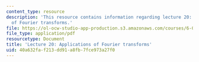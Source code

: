 ```yaml
---
content_type: resource
description: 'This resource contains information regarding lecture 20: applications
  of Fourier transforms.'
file: https://ol-ocw-studio-app-production.s3.amazonaws.com/courses/6-003-signals-and-systems-fall-2011/40a632faf213dd91a8fb7fce973a27f0_MIT6_003F11_lec20.pdf
file_type: application/pdf
resourcetype: Document
title: 'Lecture 20: Applications of Fourier transforms'
uid: 40a632fa-f213-dd91-a8fb-7fce973a27f0
---
```

